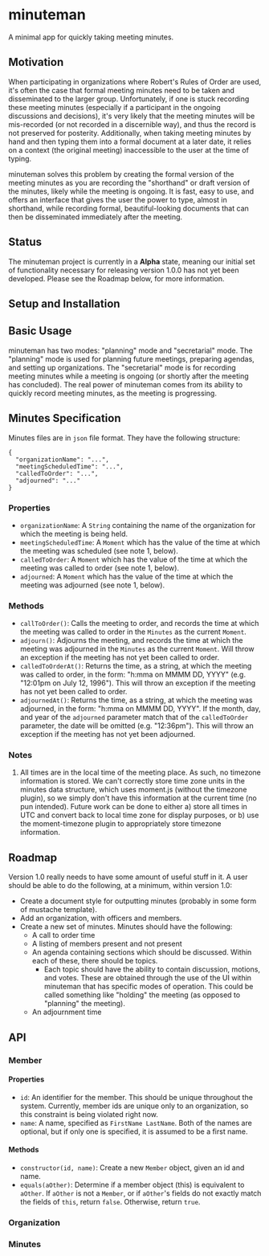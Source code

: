 # minuteman
A minimal app for quickly taking meeting minutes.

## Motivation
When participating in organizations where Robert's Rules of Order are used, it's often the case that formal meeting minutes need to be taken and disseminated to the larger group. Unfortunately, if one is stuck recording these meeting minutes (especially if a participant in the ongoing discussions and decisions), it's very likely that the meeting minutes will be mis-recorded (or not recorded in a discernible way), and thus the record is not preserved for posterity. Additionally, when taking meeting minutes by hand and then typing them into a formal document at a later date, it relies on a context (the original meeting) inaccessible to the user at the time of typing.

minuteman solves this problem by creating the formal version of the meeting minutes as you are recording the "shorthand" or draft version of the minutes, likely while the meeting is ongoing. It is fast, easy to use, and offers an interface that gives the user the power to type, almost in shorthand, while recording formal, beautiful-looking documents that can then be disseminated immediately after the meeting.  

## Status
The minuteman project is currently in a **Alpha** state, meaning our initial set of functionality necessary for releasing version 1.0.0 has not yet been developed. Please see the Roadmap below, for more information.

## Setup and Installation

## Basic Usage
minuteman has two modes: "planning" mode and "secretarial" mode. The "planning" mode is used for planning future meetings, preparing agendas, and setting up organizations. The "secretarial" mode is for recording meeting minutes while a meeting is ongoing (or shortly after the meeting has concluded). The real power of minuteman comes from its ability to quickly record meeting minutes, as the meeting is progressing.

## Minutes Specification
Minutes files are in `json` file format. They have the following structure:
```
{
  "organizationName": "...",
  "meetingScheduledTime": "...",
  "calledToOrder": "...",
  "adjourned": "..."
}
```

### Properties
  * `organizationName`: A `String` containing the name of the organization for which the meeting is being held.
  * `meetingScheduledTime`: A `Moment` which has the value of the time at which the meeting was scheduled (see note 1, below).
  * `calledToOrder`: A `Moment` which has the value of the time at which the meeting was called to order (see note 1, below).
  * `adjourned`: A `Moment` which has the value of the time at which the meeting was adjourned (see note 1, below).

### Methods
  * `callToOrder()`: Calls the meeting to order, and records the time at which the meeting was called to order in the `Minutes` as the current `Moment`.
  * `adjourn()`: Adjourns the meeting, and records the time at which the meeting was adjourned in the `Minutes` as the current `Moment`. Will throw an exception if the meeting has not yet been called to order.
  * `calledToOrderAt()`: Returns the time, as a string, at which the meeting was called to order, in the form: "h:mma on MMMM DD, YYYY" (e.g. "12:01pm on July 12, 1996"). This will throw an exception if the meeting has not yet been called to order.
  * `adjournedAt()`: Returns the time, as a string, at which the meeting was adjourned, in the form: "h:mma on MMMM DD, YYYY". If the month, day, and year of the `adjourned` parameter match that of the `calledToOrder` parameter, the date will be omitted (e.g. "12:36pm"). This will throw an exception if the meeting has not yet been adjourned.

### Notes
  1. All times are in the local time of the meeting place. As such, no timezone information is stored. We can't correctly store time zone units in the minutes data structure, which uses moment.js (without the timezone plugin), so we simply don't have this information at the current time (no pun intended). Future work can be done to either a) store all times in UTC and convert back to local time zone for display purposes, or b) use the moment-timezone plugin to appropriately store timezone information.

## Roadmap
Version 1.0 really needs to have some amount of useful stuff in it. A user should be able to do the following, at a minimum, within version 1.0:

  * Create a document style for outputting minutes (probably in some form of mustache template).
  * Add an organization, with officers and members.
  * Create a new set of minutes. Minutes should have the following:
    - A call to order time
    - A listing of members present and not present
    - An agenda containing sections which should be discussed. Within each of these, there should be topics.
      - Each topic should have the ability to contain discussion, motions, and votes. These are obtained through the use of the UI within minuteman that has specific modes of operation. This could be called something like "holding" the meeting (as opposed to "planning" the meeting).
    - An adjournment time

## API
### Member
#### Properties
  * `id`: An identifier for the member. This should be unique throughout the system. Currently, member ids are unique only to an organization, so this constraint is being violated right now.
  * `name`: A name, specified as `FirstName LastName`. Both of the names are optional, but if only one is specified, it is assumed to be a first name.

#### Methods
  * `constructor(id, name)`: Create a new `Member` object, given an id and name.
  * `equals(aOther)`: Determine if a member object (this) is equivalent to `aOther`. If `aOther` is not a `Member`, or if `aOther`'s fields do not exactly match the fields of `this`, return `false`. Otherwise, return `true`.

### Organization

### Minutes
